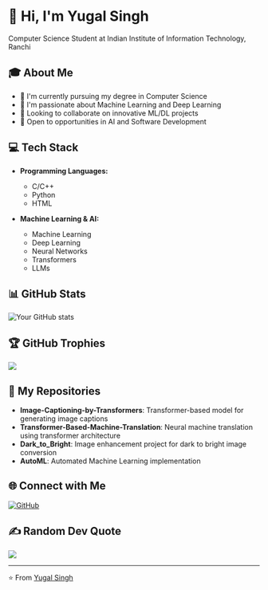 # 👋 Hi, I'm Yugal Singh

Computer Science Student at Indian Institute of Information Technology, Ranchi

## 🎓 About Me
- 🔭 I'm currently pursuing my degree in Computer Science
- 🌱 I'm passionate about Machine Learning and Deep Learning
- 👯 Looking to collaborate on innovative ML/DL projects
- 🤝 Open to opportunities in AI and Software Development

## 💻 Tech Stack
- **Programming Languages:**
  - C/C++
  - Python
  - HTML
  
- **Machine Learning & AI:**
  - Machine Learning
  - Deep Learning
  - Neural Networks
  - Transformers
  - LLMs

## 📊 GitHub Stats
![Your GitHub stats](https://github-readme-stats.vercel.app/api?username=YugalSingh624&show_icons=true&theme=radical)

## 🏆 GitHub Trophies
![](https://github-profile-trophy.vercel.app/?username=YugalSingh624&theme=radical&no-frame=false&no-bg=true&margin-w=4)

## 📌 My Repositories
- **Image-Captioning-by-Transformers**: Transformer-based model for generating image captions
- **Transformer-Based-Machine-Translation**: Neural machine translation using transformer architecture
- **Dark_to_Bright**: Image enhancement project for dark to bright image conversion
- **AutoML**: Automated Machine Learning implementation

## 🌐 Connect with Me
[![GitHub](https://img.shields.io/badge/GitHub-%23121011.svg?logo=github&logoColor=white)](https://github.com/YugalSingh624)

## ✍️ Random Dev Quote
![](https://quotes-github-readme.vercel.app/api?type=horizontal&theme=radical)

---
⭐️ From [Yugal Singh](https://github.com/YugalSingh624)
